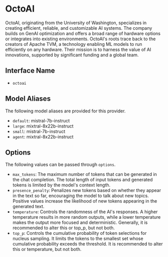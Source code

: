 # OctoAI

OctoAI, originating from the University of Washington, specializes in creating efficient, reliable, and customizable AI systems. The company builds on GenAI optimization and offers a broad range of hardware options or integrates into existing environments. OctoAI's roots trace back to the creators of Apache TVM, a technology enabling ML models to run efficiently on any hardware. Their mission is to harness the value of AI innovations, supported by significant funding and a global team.

## Interface Name

- `octoai`


## Model Aliases

The following model aliases are provided for this provider. 

- `default`: mistral-7b-instruct
- `large`: mixtral-8x22b-instruct
- `small`: mistral-7b-instruct
- `agent`: mixtral-8x22b-instruct


## Options

The following values can be passed through `options`.

- `max_tokens`: The maximum number of tokens that can be generated in the chat completion. The total length of input tokens and generated tokens is limited by the model's context length.
- `presence_penalty`: Penalizes new tokens based on whether they appear in the text so far, encouraging the model to talk about new topics. Positive values increase the likelihood of new tokens appearing in the generated text.
- `temperature`: Controls the randomness of the AI's responses. A higher temperature results in more random outputs, while a lower temperature makes the output more focused and deterministic. Generally, it is recommended to alter this or top_p, but not both.
- `top_p`: Controls the cumulative probability of token selections for nucleus sampling. It limits the tokens to the smallest set whose cumulative probability exceeds the threshold. It is recommended to alter this or temperature, but not both.
